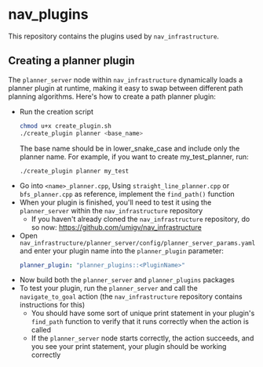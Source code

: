 # nav_plugins

This repository contains the plugins used by `nav_infrastructure`. 

## Creating a planner plugin
The `planner_server` node within `nav_infrastructure` dynamically loads a planner plugin at runtime, making it easy to swap between different path planning algorithms. Here's how to create a path planner plugin:
- Run the creation script
    ```bash
    chmod u+x create_plugin.sh
    ./create_plugin planner <base_name>
    ```
    The base name should be in lower_snake_case and include only the planner name. For example, if you want to create my_test_planner, run:
    ```
    ./create_plugin planner my_test
    ```
- Go into `<name>_planner.cpp`, Using `straight_line_planner.cpp` or `bfs_planner.cpp` as reference, implement the `find_path()` function
- When your plugin is finished, you'll need to test it using the `planner_server` within the `nav_infrastructure` repository
    - If you haven't already cloned the `nav_infrastructure` repository, do so now: https://github.com/umigv/nav_infrastructure
- Open `nav_infrastructure/planner_server/config/planner_server_params.yaml` and enter your plugin name into the `planner_plugin` parameter:
    ```yaml
    planner_plugin: "planner_plugins::<PluginName>"
    ```
- Now build both the `planner_server` and `planner_plugins` packages
- To test your plugin, run the `planner_server` and call the `navigate_to_goal` action (the `nav_infrastructure` repository contains instructions for this)
    - You should have some sort of unique print statement in your plugin's `find_path` function to verify that it runs correctly when the action is called
    - If the `planner_server` node starts correctly, the action succeeds, and you see your print statement, your plugin should be working correctly
